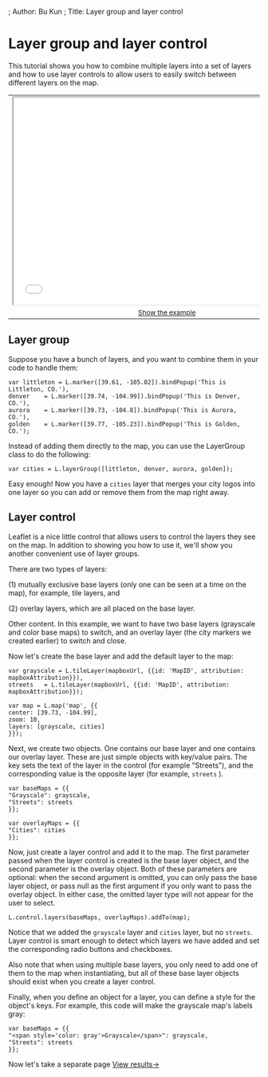 ; Author: Bu Kun
; Title: Layer group and layer control

# Layer group and layer control

This tutorial shows you how to combine multiple layers into a set of layers
and how to use layer controls to allow users to easily switch between different layers on the map.

<table>
    <tbody>
    <tr> <td style="text-align: center; border: none">
            <iframe src="./leaflet_layer_control/example.html" width="616" height="416"></iframe>
    </td> </tr>
    <tr> <td style="text-align: center; border: none">
            <small><a href="./leaflet_layer_control/example.html">Show the example</a></small>
     </td> </tr>
    </tbody>
</table>

## Layer group

Suppose you have a bunch of layers, and you want to combine them in your code to handle them:

```
var littleton = L.marker([39.61, -105.02]).bindPopup('This is Littleton, CO.'),
denver    = L.marker([39.74, -104.99]).bindPopup('This is Denver, CO.'),
aurora    = L.marker([39.73, -104.8]).bindPopup('This is Aurora, CO.'),
golden    = L.marker([39.77, -105.23]).bindPopup('This is Golden, CO.');
```


Instead of adding them directly to the map, you can use the LayerGroup class to do the following:

```
var cities = L.layerGroup([littleton, denver, aurora, golden]);
```


Easy enough! Now you have a `cities` layer that merges your city logos into one layer 
so you can add or remove them from the map right away.


## Layer control

Leaflet is a nice little control that allows users to control the layers they see on the map. 
In addition to showing you how to use it, we'll show you another convenient use of layer groups.


There are two types of layers:

(1) mutually exclusive base layers (only one can be seen at a time on the map), for example, tile layers, and 

(2) overlay layers, which are all placed on the base layer.

Other content. 
In this example, we want to have two base layers (grayscale and color base maps) to switch, 
and an overlay layer (the city markers we created earlier) to switch and close.

Now let's create the base layer and add the default layer to the map:

```
var grayscale = L.tileLayer(mapboxUrl, {{id: 'MapID', attribution: mapboxAttribution}}),
streets   = L.tileLayer(mapboxUrl, {{id: 'MapID', attribution: mapboxAttribution}});

var map = L.map('map', {{
center: [39.73, -104.99],
zoom: 10,
layers: [grayscale, cities]
}});
```


Next, we create two objects. 
One contains our base layer and one contains our overlay layer.
These are just simple objects with key/value pairs. 
The key sets the text of the layer in the control (for example "Streets"), 
and the corresponding value is the opposite layer (for example, `streets` ).

```
var baseMaps = {{
"Grayscale": grayscale,
"Streets": streets
}};

var overlayMaps = {{
"Cities": cities
}};
```

Now, just create a layer control and add it to the map. 
The first parameter passed when the layer control is created is the base layer object, 
and the second parameter is the overlay object. 
Both of these parameters are optional: when the second argument is omitted, you can only pass the base layer object, 
or pass null as the first argument if you only want to pass the overlay object. 
In either case, the omitted layer type will not appear for the user to select.

```
L.control.layers(baseMaps, overlayMaps).addTo(map);
```

Notice that we added the `grayscale` layer and `cities` layer, but no `streets`. 
Layer control is smart enough to detect which layers we have added and set the corresponding radio buttons and checkboxes.

Also note that when using multiple base layers, you only need to add one of them to the map when instantiating,
but all of these base layer objects should exist when you create a layer control.

Finally, when you define an object for a layer, you can define a style for the object's keys.
For example, this code will make the grayscale map's labels gray:

```
var baseMaps = {{
"<span style='color: gray'>Grayscale</span>": grayscale,
"Streets": streets
}};
```

Now let's take a separate page <a href="./leaflet_layer_control/example.html">View results→</a>

